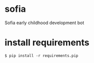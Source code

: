 # sofia
Sofia early childhood development bot

# install requirements

    $ pip install -r requirements.pip
